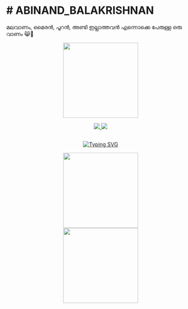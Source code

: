 # # ABINAND_BALAKRISHNAN

മലവാണം, മൈരൻ, പൂറൻ, അണ്ടി ഇല്ലാത്തവൻ എന്നൊക്കെ പേരുള്ള ഒരു വാണം 😹🤣

<div align="center">
  <img border-radius: 15px src="https://i.imgur.com/jVRNFFj.jpeg" width="200" height="200"/> 

<p align="center">
  <a href="https://instagram.com/abbaan._"><img src="https://img.shields.io/badge/Instagram-E4405F?style=for-the-badge&logo=instagram&logoColor=white"/> 
  <a href="https://wa.me/917025186478"><img src="https://img.shields.io/badge/WhatsApp-25D366?style=for-the-badge&logo=whatsapp&logoColor=white" />
</p>

## <!-- Typing SVG -->
<p align="center">
        <img
        src="https://readme-typing-svg.herokuapp.com?size=30&width=800&lines=ഇവൻ+ആൺ+വാണം+എന്ന്+പെരുള്ള+പോല വാണം....;ഇവനും+അണ്ടി ഇല്ല+ഇവന്റെ അച്ഛനും+അണ്ടി ഇല്ല 🤣.............."
            alt="Typing SVG"
        />
    </a>
</p>
 <div align="center">
  <img border-radius: 15px src="https://i.imgur.com/81KAF0n.jpeg" width="200" height="200"/>



<div align="center">
  <img border-radius: 15px src="https://i.imgur.com/0PVD703.jpeg" width="200" height="200"/>
